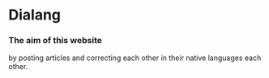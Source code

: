 <h1>Dialang</h1>
<h3>The aim of this website</h3>



by posting articles and correcting each other in their native languages each other.
